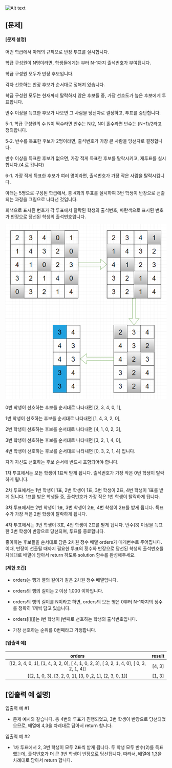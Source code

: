 ![Alt text](https://velog.velcdn.com/images%2Fjesahan%2Fpost%2Fd2c41950-b7ca-45fb-876c-59c7a3ca1f99%2Fimage.png)

## [문제]
#### [문제 설명]
어떤 학급에서 아래의 규칙으로 반장 투표를 실시합니다.

학급 구성원이 N명이라면, 학생들에게는 부터 N-1까지 출석번호가 부여됩니다.

학급 구성원 모두가 반장 후보입니다.

각자 선호하는 반장 후보가 순서대로 정해져 있습니다.

학급 구성원 모두는 현재까지 탈락하지 않은 후보들 중, 가장 선호도가 높은 후보에게 투표합니다.

반수 이상을 득표한 후보가 나오면 그 사람을 당선자로 결정하고, 투표를 중단합니다.

5-1. 학급 구성원의 수 N이 짝수라면 반수는 N/2, N이 홀수라면 반수는 (N+1)/2라고 정의합니다.

5-2. 반수를 득표한 후보가 2명이라면, 출석번호가 가장 큰 사람을 당선자로 결정합니다.

반수 이상을 득표한 후보가 없으면, 가장 적게 득표한 후보를 탈락시키고, 재투표를 실시합니다.(4.로 갑니다)

6-1. 가장 적게 득표한 후보가 여러 명이라면, 출석번호가 가장 작은 사람을 탈락시킵니다.

아래는 5명으로 구성된 학급에서, 총 4회의 투표를 실시하여 3번 학생이 반장으로 선출되는 과정을 그림으로 나타낸 것입니다.

회색으로 표시된 번호가 각 투표에서 탈락된 학생의 출석번호, 파란색으로 표시된 번호가 반장으로 당선된 학생의 출석번호입니다.

![img](./2-1.png)

0번 학생이 선호하는 후보를 순서대로 나타내면 [2, 3, 4, 0, 1],

1번 학생이 선호하는 후보를 순서대로 나타내면 [1, 4, 3, 2, 0],

2번 학생이 선호하는 후보를 순서대로 나타내면 [4, 1, 0, 2, 3],

3번 학생이 선호하는 후보를 순서대로 나타내면 [3, 2, 1, 4, 0],

4번 학생이 선호하는 후보를 순서대로 나타내면 [0, 3, 2, 1, 4] 입니다.

자기 자신도 선호하는 후보 순서에 반드시 포함되어야 합니다.

1차 투표에서는 모든 학생이 1표씩 받게 됩니다. 출석번호가 가장 작은 0번 학생이 탈락하게 됩니다.

2차 투표에서는 1번 학생이 1표, 2번 학생이 1표, 3번 학생이 2표, 4번 학생이 1표를 받게 됩니다. 1표를 받은 학생들 중, 출석번호가 가장 작은 1번 학생이 탈락하게 됩니다.

3차 투표에서는 2번 학생이 1표, 3번 학생이 2표, 4번 학생이 2표를 받게 됩니다. 득표수가 가장 적은 2번 학생이 탈락하게 됩니다.

4차 투표에서는 3번 학생이 3표, 4번 학생이 2표를 받게 됩니다. 반수(3) 이상을 득표한 3번 학생이 반장으로 당선되며, 투표를 종료합니다.

좋아하는 후보들을 순서대로 담은 2차원 정수 배열 orders가 매개변수로 주어집니다.
이때, 반장이 선출될 때까지 필요한 투표의 횟수와 반장으로 당선된 학생의 출석번호를 차례대로 배열에 담아서 return 하도록 solution 함수를 완성해주세요.

#### [제한 조건]
* orders는 행과 열의 길이가 같은 2차원 정수 배열입니다.
* orders의 행의 길이는 2 이상 1,000 이하입니다.

* orders의 행의 길이를 N이라고 하면, orders의 모든 행은 0부터 N-1까지의 정수를 정확히 1개씩 담고 있습니다.
* orders[i][j]는 i번 학생이 j번째로 선호하는 학생의 출석번호입니다.

* 가장 선호하는 순위를 0번째라고 가정합니다.

#### [입출력 예]
|orders|result|
|:---:|:---:|
|[[2, 3, 4, 0, 1], [1, 4, 3, 2, 0], [ 4, 1, 0, 2, 3], [ 3, 2, 1, 4, 0], [ 0, 3, 2, 1, 4]]|[4, 3]|
|[[2, 1, 0, 3], [3, 2, 0, 1], [3, 0 ,2, 1], [2, 3, 0, 1]]|[1, 3]|

## [입출력 예 설명]
입출력 예 #1
* 문제 예시와 같습니다. 총 4번의 투표가 진행되었고, 3번 학생이 반장으로 당선되었으므로, 배열에 4,3을 차례대로 담아서 return 합니다.

입출력 예 #2
* 1차 투표에서 2, 3번 학생이 모두 2표씩 받게 됩니다. 두 학생 모두 반수(2)를 득표했는데, 출석번호가 더 큰 3번 학생이 반장으로 당선됩니다. 따라서, 배열에 1,3을 차례대로 담아서 return 합니다.
